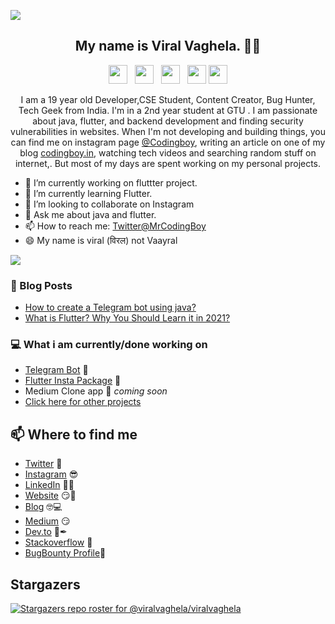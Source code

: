 ![](https://komarev.com/ghpvc/?username=viralvaghela)


<h2 align="center">My name is Viral Vaghela. 👋🤓</h2>

<p align='center'>
<a href="https://dev.to/viralvaghela"><img height="30" src="icons/dev.png?raw=true"></a>&nbsp;&nbsp;
<a href="https://twitter.com/mrcodingboy"><img height="30" src="icons/twitter.png?raw=true"></a>&nbsp;&nbsp;
<a href="https://instagram.com/coding_boy_"><img height="30" src="icons/instagram.jpg?raw=true"></a>&nbsp;&nbsp;
<a href="https://www.buymeacoffee.com/codingboy"><img height="30" src="icons/by-me-a-coffee.png?raw=true"></a>
<a href="https://www.linkedin.com/in/viralv/"><img height="30" src="icons/linkedin.png?raw=true"></a>
</p>

<p align="center">I am a 19 year old Developer,CSE Student, Content Creator, Bug Hunter, Tech Geek from India.
I'm in a 2nd year student at GTU .
I am passionate about java, flutter, and backend development and finding security vulnerabilities in websites.
When I'm not developing and building things, you can find me on instagram page <a href="https://instagram.com/coding_boy_">@Codingboy</a>, writing an article on one of my blog <a href="https://codingboy.in">codingboy.in</a>, watching tech videos and searching random stuff on internet,. But most of my days are spent working on my personal projects.</p>
  

- 🔭 I’m currently working on fluttter project.
- 🌱 I’m currently learning Flutter.
- 👯 I’m looking to collaborate on Instagram
- 💬 Ask me about java and flutter.
- 📫 How to reach me: [Twitter@MrCodingBoy](https://twitter.com/mrcodingboy)
- 😄 My name is viral (विरल) not Vaayral 


<img src="https://github-readme-stats.vercel.app/api?username=viralvaghela&&show_icons=true&title_color=ffffff&icon_color=bb2acf&text_color=daf7dc&bg_color=191919">

### 📰 Blog Posts
<!-- BLOG-POST-LIST:START -->
- [How to create a Telegram bot using java?
](https://codingboy.in/how-to-create-a-telegram-bot-using-java/)
- [What is Flutter? Why You Should Learn it in 2021?
](https://vaghelaviral.medium.com/what-is-flutter-why-you-should-learn-it-in-2021-43bd03dade34)

### 💻 What i am currently/done working on
- [Telegram Bot](https://github.com/viralvaghela/Telegram-Bot-Array-Index-Out-Of-Bound)  🚀
- [Flutter Insta Package](https://pub.dev/packages/flutter_insta)  🚀
- Medium Clone app  🚀 *coming soon*
- [Click here for other projects](https://github.com/viralvaghela?tab=repositories)



## 📫 Where to find me
- [Twitter](https://twitter.com/MrCodingBoy) 🐤
- [Instagram](https://instagram.com/coding_boy_) 😎
- [LinkedIn](https://www.linkedin.com/in/viralv/) 👨💼
- [Website](https://viralvaghela.github.io) 😏🔗
- [Blog](https://codingboy.in) 🤓💻
- [Medium](https://vaghelaviral.medium.com/) 😏
- [Dev.to](https://dev.to/viralvaghela) 🔨✒
- [Stackoverflow](https://stackoverflow.com/users/13090648/viral) 💌
- [BugBounty Profile](https://www.openbugbounty.org/researchers/Codingboy/)🐞

## Stargazers

[![Stargazers repo roster for @viralvaghela/viralvaghela](https://reporoster.com/stars/viralvaghela/viralvaghela)](https://github.com/viralvaghela/viralvaghela/stargazers)

[//]: #"![Spotify](https://spotify-recently-played-readme.vercel.app/api?user=4f0pk3xk5utgsr6kzjpcpcf9k&count=1)"
